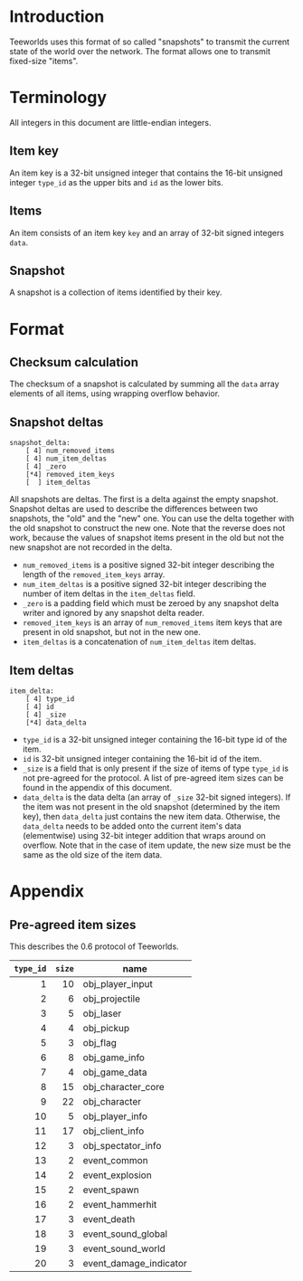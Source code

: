 Introduction
============

Teeworlds uses this format of so called "snapshots" to transmit the current
state of the world over the network. The format allows one to transmit
fixed-size "items".


Terminology
===========

All integers in this document are little-endian integers.


Item key
--------

An item key is a 32-bit unsigned integer that contains the 16-bit unsigned
integer `type_id` as the upper bits and `id` as the lower bits.


Items
-----

An item consists of an item key `key` and an array of 32-bit signed integers
`data`.


Snapshot
--------

A snapshot is a collection of items identified by their key.


Format
======

Checksum calculation
--------------------

The checksum of a snapshot is calculated by summing all the `data` array
elements of all items, using wrapping overflow behavior.


Snapshot deltas
---------------

    snapshot_delta:
        [ 4] num_removed_items
        [ 4] num_item_deltas
        [ 4] _zero
        [*4] removed_item_keys
        [  ] item_deltas

All snapshots are deltas. The first is a delta against the empty snapshot.
Snapshot deltas are used to describe the differences between two snapshots, the
"old" and the "new" one. You can use the delta together with the old snapshot
to construct the new one. Note that the reverse does not work, because the
values of snapshot items present in the old but not the new snapshot are not
recorded in the delta.

- `num_removed_items` is a positive signed 32-bit integer describing the length
  of the `removed_item_keys` array.
- `num_item_deltas` is a positive signed 32-bit integer describing the number
  of item deltas in the `item_deltas` field.
- `_zero` is a padding field which must be zeroed by any snapshot delta writer
  and ignored by any snapshot delta reader.
- `removed_item_keys` is an array of `num_removed_items` item keys that are
  present in old snapshot, but not in the new one.
- `item_deltas` is a concatenation of `num_item_deltas` item deltas.


Item deltas
-----------

    item_delta:
        [ 4] type_id
        [ 4] id
        [ 4] _size
        [*4] data_delta

- `type_id` is a 32-bit unsigned integer containing the 16-bit type id of the
  item.
- `id` is 32-bit unsigned integer containing the 16-bit id of the item.
- `_size` is a field that is only present if the size of items of type
  `type_id` is not pre-agreed for the protocol. A list of pre-agreed item sizes
  can be found in the appendix of this document.
- `data_delta` is the data delta (an array of `_size` 32-bit signed integers).
  If the item was not present in the old snapshot (determined by the item key),
  then `data_delta` just contains the new item data. Otherwise, the
  `data_delta` needs to be added onto the current item's data (elementwise)
  using 32-bit integer addition that wraps around on overflow. Note that in the
  case of item update, the new size must be the same as the old size of the
  item data.


Appendix
========

Pre-agreed item sizes
---------------------

This describes the 0.6 protocol of Teeworlds.

| `type_id` | `size` | name                   |
| --------: | -----: | ---------------------- |
|        1  |    10  | obj_player_input       |
|        2  |     6  | obj_projectile         |
|        3  |     5  | obj_laser              |
|        4  |     4  | obj_pickup             |
|        5  |     3  | obj_flag               |
|        6  |     8  | obj_game_info          |
|        7  |     4  | obj_game_data          |
|        8  |    15  | obj_character_core     |
|        9  |    22  | obj_character          |
|       10  |     5  | obj_player_info        |
|       11  |    17  | obj_client_info        |
|       12  |     3  | obj_spectator_info     |
|       13  |     2  | event_common           |
|       14  |     2  | event_explosion        |
|       15  |     2  | event_spawn            |
|       16  |     2  | event_hammerhit        |
|       17  |     3  | event_death            |
|       18  |     3  | event_sound_global     |
|       19  |     3  | event_sound_world      |
|       20  |     3  | event_damage_indicator |

